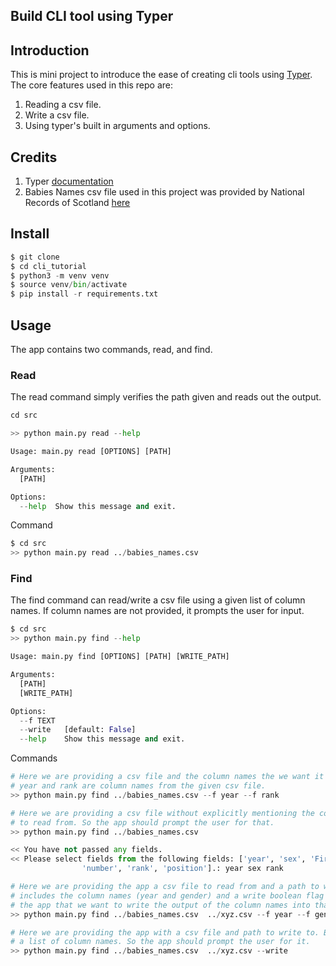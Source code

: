 ## Build CLI tool using Typer

## Introduction
This is mini project to introduce the ease of creating cli tools using [Typer](https://typer.tiangolo.com/).
The core features used in this repo are:
1. Reading a csv file.
2. Write a csv file.
3. Using typer's built in arguments and options.

## Credits
1. Typer [documentation](https://typer.tiangolo.com/)
2. Babies Names csv file used in this project was provided by National Records of Scotland [here](https://www.nrscotland.gov.uk/statistics-and-data/statistics/statistics-by-theme/vital-events/names/babies-first-names/babies-first-names-summary-records-comma-separated-value-csv-format)



## Install

```python
$ git clone 
$ cd cli_tutorial
$ python3 -m venv venv
$ source venv/bin/activate
$ pip install -r requirements.txt
```

## Usage

The app contains two commands, read, and find. 

### Read
The read command simply verifies the path given and reads out the output.
```python
cd src

>> python main.py read --help

Usage: main.py read [OPTIONS] [PATH]

Arguments:
  [PATH]

Options:
  --help  Show this message and exit.
```

Command
```python
$ cd src
>> python main.py read ../babies_names.csv
```

### Find
The find command can read/write a csv file using a given list of column names. If column names
are not provided, it prompts the user for input.
```python
$ cd src
>> python main.py find --help

Usage: main.py find [OPTIONS] [PATH] [WRITE_PATH]

Arguments:
  [PATH]
  [WRITE_PATH]

Options:
  --f TEXT
  --write   [default: False]
  --help    Show this message and exit.
```  

Commands
```python
# Here we are providing a csv file and the column names the we want it to print it out for us.
# year and rank are column names from the given csv file.
>> python main.py find ../babies_names.csv --f year --f rank
```

```python
# Here we are providing a csv file without explicitly mentioning the column names that we want
# to read from. So the app should prompt the user for that.
>> python main.py find ../babies_names.csv 

<< You have not passed any fields.
<< Please select fields from the following fields: ['year', 'sex', 'FirstForename', 
                'number', 'rank', 'position'].: year sex rank
```

```python
# Here we are providing the app a csv file to read from and a path to write to. Also it 
# includes the column names (year and gender) and a write boolean flag that tells 
# the app that we want to write the output of the column names into that file.
>> python main.py find ../babies_names.csv  ../xyz.csv --f year --f gender --write
```

```python
# Here we are providing the app with a csv file and path to write to. But we have not given it
# a list of column names. So the app should prompt the user for it.
>> python main.py find ../babies_names.csv  ../xyz.csv --write
```

